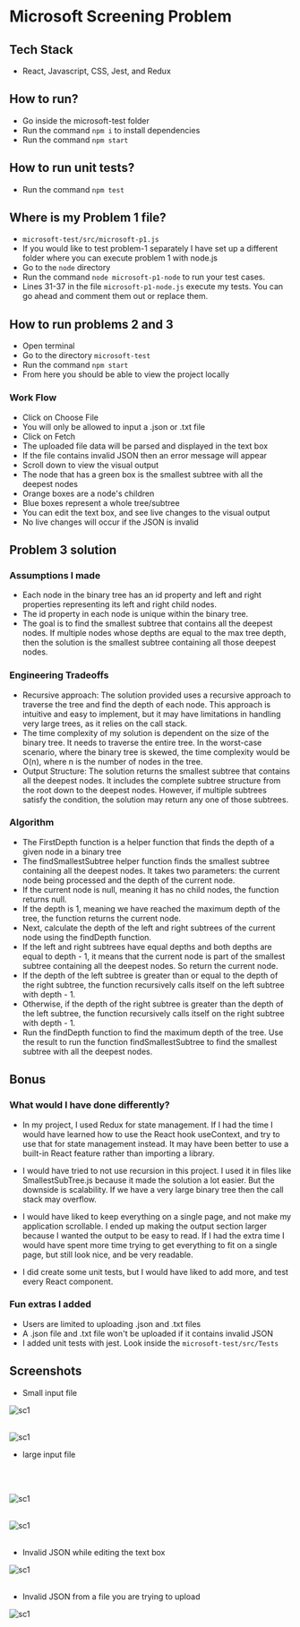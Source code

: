 # Microsoft Screening Problem

## Tech Stack
- React, Javascript, CSS, Jest, and Redux

## How to run?
- Go inside the microsoft-test folder
- Run the command `npm i` to install dependencies
- Run the command `npm start`

## How to run unit tests?
- Run the command `npm test`

## Where is my Problem 1 file?
- `microsoft-test/src/microsoft-p1.js`
- If you would like to test problem-1 separately I have set up a different folder where you can execute problem 1 with node.js
- Go to the `node` directory
- Run the command `node microsoft-p1-node` to run your test cases.
- Lines 31-37 in the file `microsoft-p1-node.js` execute my tests. You can go ahead and comment them out or replace them.

## How to run problems 2 and 3
- Open terminal
- Go to the directory `microsoft-test`
- Run the command `npm start`
- From here you should be able to view the project locally

### Work Flow
- Click on Choose File
- You will only be allowed to input a .json or .txt file
- Click on Fetch
- The uploaded file data will be parsed and displayed in the text box
- If the file contains invalid JSON then an error message will appear
- Scroll down to view the visual output
- The node that has a green box is the smallest subtree with all the deepest nodes
- Orange boxes are a node's children
- Blue boxes represent a whole tree/subtree
- You can edit the text box, and see live changes to the visual output
- No live changes will occur if the JSON is invalid

## Problem 3 solution

### Assumptions I made
- Each node in the binary tree has an id property and left and right properties representing
its left and right child nodes.
- The id property in each node is unique within the binary tree.
- The goal is to find the smallest subtree that contains all the deepest nodes. If multiple nodes whose depths are equal to the max tree depth, then the solution is the smallest subtree containing all those deepest nodes.

### Engineering Tradeoffs
- Recursive approach: The solution provided uses a recursive approach to traverse the tree and find the depth of each node. This approach is intuitive and easy to implement, but it may have limitations in handling very large trees, as it relies on the call stack.
- The time complexity of my solution is dependent on the size of the binary tree. It needs to traverse the entire tree. In the worst-case scenario, where the binary tree is skewed, the time complexity would be O(n), where n is the number of nodes in the tree.
- Output Structure: The solution returns the smallest subtree that contains all the deepest nodes. It includes the complete subtree structure from the root down to the deepest nodes. However, if multiple subtrees satisfy the condition, the solution may return any one of those subtrees.

### Algorithm
- The FirstDepth function is a helper function that finds the depth of a given node in a binary tree
- The findSmallestSubtree helper function finds the smallest subtree containing all the deepest nodes. It takes two parameters: the current node being processed and the depth of the current node. 
- If the current node is null, meaning it has no child nodes, the function returns null.
- If the depth is 1, meaning we have reached the maximum depth of the tree, the function returns the current node.
- Next, calculate the depth of the left and right subtrees of the current node using the findDepth function.
- If the left and right subtrees have equal depths and both depths are equal to depth - 1, it means that the current node is part of the smallest subtree containing all the deepest nodes. So return the current node.
- If the depth of the left subtree is greater than or equal to the depth of the right subtree, the function recursively calls itself on the left subtree with depth - 1.
- Otherwise, if the depth of the right subtree is greater than the depth of the left subtree, the function recursively calls itself on the right subtree with depth - 1.
- Run the findDepth function to find the maximum depth of the tree. Use the result to run the function findSmallestSubtree to find the smallest subtree with all the deepest nodes.

## Bonus

 ### What would I have done differently?
 - In my project, I used Redux for state management. If I had the time I would have learned how to use the React hook useContext, and try to use that for state management instead. It may have been better to use a built-in React feature rather than importing a library.

 - I would have tried to not use recursion in this project. I used it in files like SmallestSubTree.js because it made the solution a lot easier. But the downside is scalability. If we have a very large binary tree then the call stack may overflow.

- I would have liked to keep everything on a single page, and not make my application scrollable. I ended up making the output section larger because I wanted the output to be easy to read. If I had the extra time I would have spent more time trying to get everything to fit on a single page, but still look nice, and be very readable.

- I did create some unit tests, but I would have liked to add more, and test every React component.

### Fun extras I added
- Users are limited to uploading .json and .txt files
- A .json file and .txt file won't be uploaded if it contains invalid JSON
- I added unit tests with jest. Look inside the `microsoft-test/src/Tests`

## Screenshots

- Small input file

![sc1](./images/sc1.png)
<br />
<br />

![sc1](./images/sc2.png)
- large input file
<br />
<br />

![sc1](./images/sc3.png)
<br />
<br />

![sc1](./images/sc4.png)
<br />
<br />
- Invalid JSON while editing the text box

![sc1](./images/sc5.png)
<br />
<br />
- Invalid JSON from a file you are trying to upload

![sc1](./images/sc6.png)